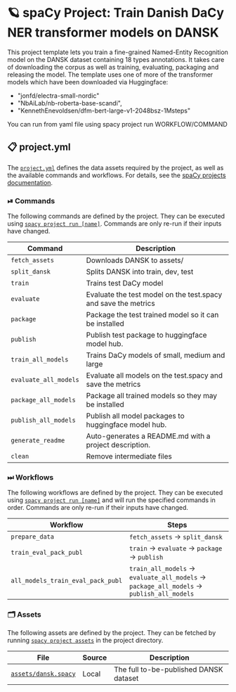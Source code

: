 <!-- SPACY PROJECT: AUTO-GENERATED DOCS START (do not remove) -->

# 🪐 spaCy Project: Train Danish DaCy NER transformer models on DANSK

This project template lets you train a fine-grained Named-Entity Recognition model on the DANSK dataset containing 18 types annotations. It takes care of downloading the corpus as well as training, evaluating, packaging and releasing the model. The template uses one of more of the transformer models which have been downloaded via Huggingface: 
  - "jonfd/electra-small-nordic"
  - "NbAiLab/nb-roberta-base-scandi", 
  - "KennethEnevoldsen/dfm-bert-large-v1-2048bsz-1Msteps"
  
You can run from yaml file using spacy project run WORKFLOW/COMMAND


## 📋 project.yml

The [`project.yml`](project.yml) defines the data assets required by the
project, as well as the available commands and workflows. For details, see the
[spaCy projects documentation](https://spacy.io/usage/projects).

### ⏯ Commands

The following commands are defined by the project. They
can be executed using [`spacy project run [name]`](https://spacy.io/api/cli#project-run).
Commands are only re-run if their inputs have changed.

| Command | Description |
| --- | --- |
| `fetch_assets` | Downloads DANSK to assets/ |
| `split_dansk` | Splits DANSK into train, dev, test |
| `train` | Trains test DaCy model |
| `evaluate` | Evaluate the test model on the test.spacy and save the metrics |
| `package` | Package the test trained model so it can be installed |
| `publish` | Publish test package to huggingface model hub. |
| `train_all_models` | Trains DaCy models of small, medium and large |
| `evaluate_all_models` | Evaluate all models on the test.spacy and save the metrics |
| `package_all_models` | Package all trained models so they may be installed |
| `publish_all_models` | Publish all model packages to huggingface model hub. |
| `generate_readme` | Auto-generates a README.md with a project description. |
| `clean` | Remove intermediate files |

### ⏭ Workflows

The following workflows are defined by the project. They
can be executed using [`spacy project run [name]`](https://spacy.io/api/cli#project-run)
and will run the specified commands in order. Commands are only re-run if their
inputs have changed.

| Workflow | Steps |
| --- | --- |
| `prepare_data` | `fetch_assets` &rarr; `split_dansk` |
| `train_eval_pack_publ` | `train` &rarr; `evaluate` &rarr; `package` &rarr; `publish` |
| `all_models_train_eval_pack_publ` | `train_all_models` &rarr; `evaluate_all_models` &rarr; `package_all_models` &rarr; `publish_all_models` |

### 🗂 Assets

The following assets are defined by the project. They can
be fetched by running [`spacy project assets`](https://spacy.io/api/cli#project-assets)
in the project directory.

| File | Source | Description |
| --- | --- | --- |
| [`assets/dansk.spacy`](assets/dansk.spacy) | Local | The full to-be-published DANSK dataset |

<!-- SPACY PROJECT: AUTO-GENERATED DOCS END (do not remove) -->